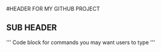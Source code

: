 #HEADER FOR MY GITHUB PROJECT

## SUB HEADER

'''
Code block for commands you may want users to type
'''
